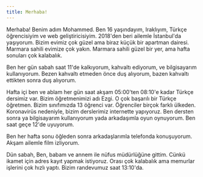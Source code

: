 ```yaml
---
title: Merhaba!
---
```


Merhaba! Benim adım Mohammed. Ben 16 yaşındayım, Iraklıyım, Türkçe öğrencisiyim ve web geliştiricisiyim. 2018'den beri ailemle İstanbul'da yaşıyorum. Bizim evimiz çok güzel ama biraz küçük bir apartman dairesi. Marmara sahili evimize çok yakın. Marmara sahili güzel bir yer, ama hafta sonuları çok kalabalık.

Ben her gün sabah saat 11'de kalkıyorum, kahvaltı ediyorum, ve bilgisayarım kullanıyorum. Bezen kahvaltı etmeden önce duş alıyorum, bazen kahvaltı ettikten sonra duş alıyorum.

Hafta içi ben ve ablam her gün saat akşam 05:00'ten 08:10'e kadar Türkçe dersimiz var. Bizim öğretmenimizi adı Ezgi. O çok başarılı bir Türkçe öğretmen. Bizim sınıfımızda 13 öğrenci var. Öğrenciler birçok farklı ülkeden. Koronavirüs nedeniyle, bizim derslerimiz internette yapıyoruz. Ben dersten sonra ya bilgisayarım kullanıyorum yada arkadaşımla oyun oynuyorum. Ben saat geçe 12'de uyuyorum.

Ben her hafta sonu öğleden sonra arkadaşlarımla telefonda konuşuyorum. Akşam ailemle film izliyorum.

Dün sabah, Ben, babam ve annem ile nüfus müdürlüğüne gittim. Cünkü ikamet için adres kayıt yapmak istiyoruz. Orası çok kalabalık ama memurlar işlerini çok hızlı yaptı. Bizim randevumuz saat 13:10'da.
